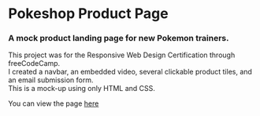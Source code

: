 # Pokeshop Product Page

### A mock product landing page for new Pokemon trainers.

This project was for the Responsive Web Design Certification through freeCodeCamp.  
I created a navbar, an embedded video, several clickable product tiles, and an email submission form.  
This is a mock-up using only HTML and CSS.

You can view the page [here](https://mock-product-page.netlify.com/)
